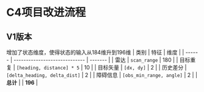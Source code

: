 # C4项目改进流程
## V1版本
增加了状态维度，使得状态的输入从184维升到196维
| 类别     | 特征                            | 维度      |
| ------ | ----------------------------- | ------- |
| 雷达     | `scan_range`                  | 180     |
| 目标重复   | `[heading, distance] * 5`     | 10      |
| 目标矢量   | `[dx, dy]`                    | 2       |
| 历史差分   | `[delta_heading, delta_dist]` | 2       |
| 障碍信息   | `[obs_min_range, angle]`      | 2       |
| **总计** |                               | **196** |
